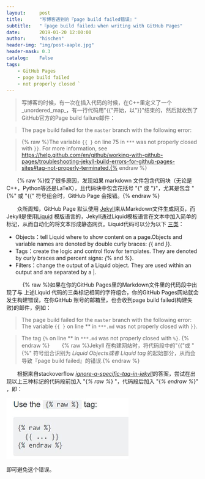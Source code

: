 ```yaml
---
layout:     post
title:      "写博客遇到的『page build failed错误』"
subtitle:   "『page build failed』when writing with GitHub Pages"
date:       2019-01-20 12:00:00
author:     "hischen"
header-img: "img/post-aaple.jpg"
header-mask: 0.3
catalog:    False
tags:
    - GitHub Pages
    - page build failed
    - not properly closed `
---
```




>写博客的时候，有一次在插入代码的时候，在C++里定义了一个_unordered_map_，有一行代码用"{{"开始，以"}}"结束的，然后就收到了GitHub官方的Page build failure邮件：


>The page build failed for the `master` branch with the following error:   

>{% raw %}The variable `{{ }` on line 75 in `***` was not properly closed with `}}`. For more information, see https://help.github.com/en/github/working-with-github-pages/troubleshooting-jekyll-build-errors-for-github-pages-sites#tag-not-properly-terminated.{% endraw %}


　　{% raw %}找了很多原因，发现如果 markdown 文件包含代码块（无论是C++，Python等还是LaTeX），且代码块中包含花括号 "{" 或 "}"，尤其是包含 "{%" 或 "{{" 符号组合时，GitHub Page 会报错。{% endraw %}  

　　众所周知，GitHub Page 默认使用 [Jekyll](https://jekyllrb.com/)来从Markdown文件生成网页，而Jekyll是使用[Liquid](https://shopify.github.io/liquid/) 模版语言的，Jekyll通过Liquid模板语言在文本中加入简单的标记，从而自动化的将文本形成静态网页。Liquid代码可以分为以下 [三类](https://shopify.github.io/liquid/basics/introduction/)：


- Objects：tell Liquid where to show content on a page.Objects and variable names are denoted by double curly braces: _{_{ and _}_}.
- Tags：create the logic and control flow for templates. They are denoted by curly braces and percent signs: _{_% and _%_}.
- Filters：change the output of a Liquid object. They are used within an output and are separated by a |.  




　　　{% raw %}如果在你的GitHub Pages里的Markdown文件里的代码段中出现了与 上述Liquid 代码的三类标记相同的字符组合，你的GitHub Pages网站就会发生构建错误，在你GitHub 账号的邮箱里，也会收到page build failed(构建失败)的邮件，例如：
>The page build failed for the `master` branch with the following error:
>The variable `{{ }` on line ** in `***.md` was not properly closed with `}}`.

>The tag `{%` on line ** in `***.md` was not properly closed with `%}`.
{% endraw %}
　　{% raw %}Jekyll 在构建网站时，将代码段中的"{{"或 "{%" 符号组合识别为 _Liquid Objects或者 Liquid tag_ 的起始部分，从而会导致『page build failed』的错误.{% endraw %}

　　根据来自stackoverflow [_ignore-a-specific-tag-in-jekyll_](https://stackoverflow.com/questions/16256799/ignore-a-specific-tag-in-jekyll)的答案，尝试在出现以上三种标记的代码段前加入 "{_% raw %_} "，代码段后加入 "{_% endraw %_}" ，即：


![](/img/in-post/post-page-build-failed.jpg)


即可避免这个错误。
